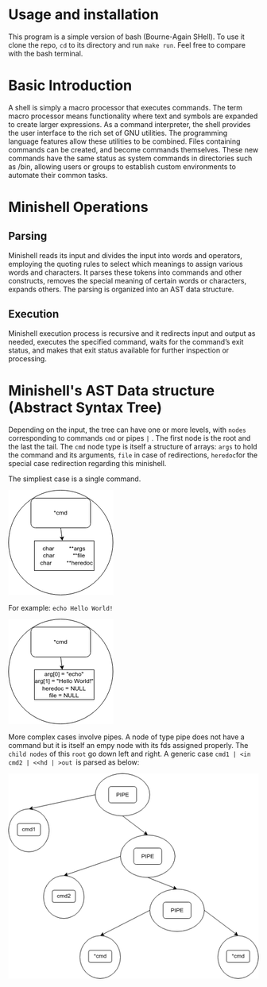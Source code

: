 # Usage and installation
This program is a simple version of bash (Bourne-Again SHell). To use it clone the repo, `cd` to its directory and run `make run`. 
Feel free to compare with the bash terminal.

# Basic Introduction
A shell is simply a macro processor that executes commands. The term macro processor means functionality where text and symbols are
expanded to create larger expressions. As a command interpreter, the shell provides the user interface to the rich set of GNU utilities.
The programming language features allow these utilities to be combined. Files containing commands can be created, and become commands themselves.
These new commands have the same status as system commands in directories such as /bin, allowing users or groups to establish custom
environments to automate their common tasks.

# Minishell Operations
## Parsing
Minishell reads its input and divides the input into words and operators, employing the quoting rules to select which meanings to assign various words
and characters.
It parses these tokens into commands and other constructs, removes the special meaning of certain words or characters, expands others. The parsing
is organized into an AST data structure.

## Execution
Minishell execution process is recursive and it  redirects input and output as needed, executes the specified command, waits for the command’s 
exit status, and makes that exit status available for further inspection or processing.

# Minishell's AST Data structure (Abstract Syntax Tree)
Depending on the input, the tree can have one or more levels, with `nodes` corresponding to commands `cmd` or pipes `|` . 
The first node is the root and the last the tail. 
The `cmd` node type is itself a structure of arrays: `args` to hold the command and its arguments, 
`file` in case of redirections, `heredoc`for the special case redirection regarding this minishell.

The simpliest case is a single command.

![simple_node](simple_node.png)

For example: `echo Hello World!`

![simple_example](simple_example.png)

More complex cases involve pipes. A node of type pipe does not have a command but it is itself an empy node with its fds assigned properly.
The `child nodes` of this `root` go down left and right. A generic case `cmd1 | <in cmd2 | <<hd | >out `is parsed as below:

![complex_example](complex_example.png)
